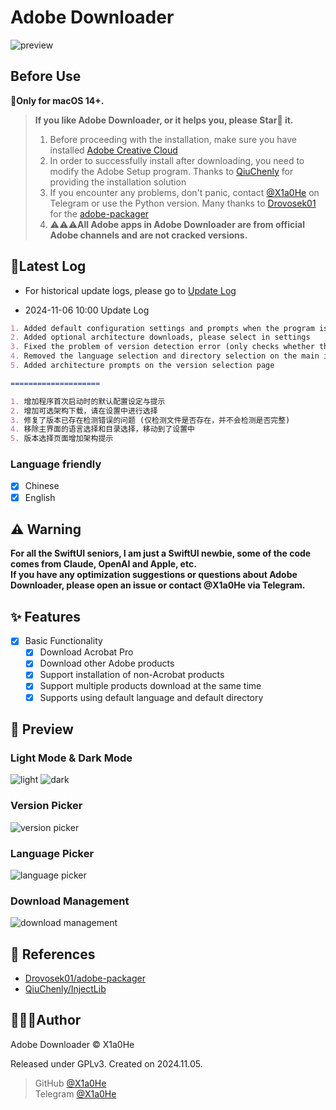 # Adobe Downloader

![preview](imgs/Adobe%20Downloader.png)

## Before Use

**🍎Only for macOS 14+.**

> **If you like Adobe Downloader, or it helps you, please Star🌟 it.**
>
> 1. Before proceeding with the installation, make sure you have
     installed [Adobe Creative Cloud](https://creativecloud.adobe.com/apps/download/creative-cloud)
> 2. In order to successfully install after downloading, you need to modify the Adobe Setup program. Thanks
     to [QiuChenly](https://github.com/QiuChenly)
     for providing the installation solution
> 3. If you encounter any problems, don't panic, contact [@X1a0He](https://t.me/X1a0He) on Telegram or use the Python
     version. Many thanks to [Drovosek01](https://github.com/Drovosek01) for
     the [adobe-packager](https://github.com/Drovosek01/adobe-packager)
> 4. ⚠️⚠️⚠️**All Adobe apps in Adobe Downloader are from official Adobe channels and are not cracked versions.**

## 📔Latest Log

- For historical update logs, please go to [Update Log](update-log.md)

- 2024-11-06 10:00 Update Log

```markdown
1. Added default configuration settings and prompts when the program is started for the first time
2. Added optional architecture downloads, please select in settings
3. Fixed the problem of version detection error (only checks whether the file exists, not whether it is complete)
4. Removed the language selection and directory selection on the main interface and moved them to settings
5. Added architecture prompts on the version selection page

====================

1. 增加程序首次启动时的默认配置设定与提示
2. 增加可选架构下载，请在设置中进行选择
3. 修复了版本已存在检测错误的问题 (仅检测文件是否存在，并不会检测是否完整)
4. 移除主界面的语言选择和目录选择，移动到了设置中
5. 版本选择页面增加架构提示
```

### Language friendly

- [x] Chinese
- [x] English

## ⚠️ Warning

**For all the SwiftUI seniors, I am just a SwiftUI newbie, some of the code comes from Claude, OpenAI and Apple, etc.**
\
**If you have any optimization suggestions or questions about Adobe Downloader, please open an issue or contact @X1a0He
via Telegram.**

## ✨ Features

- [x] Basic Functionality
    - [x] Download Acrobat Pro
    - [x] Download other Adobe products
    - [x] Support installation of non-Acrobat products
    - [x] Support multiple products download at the same time
    - [x] Supports using default language and default directory

## 👀 Preview

### Light Mode & Dark Mode

![light](imgs/preview-light.png)
![dark](imgs/preview-dark.png)

### Version Picker

![version picker](imgs/version.png)

### Language Picker

![language picker](imgs/language.png)

### Download Management

![download management](imgs/download.png)

## 🔗 References

- [Drovosek01/adobe-packager](https://github.com/Drovosek01/adobe-packager/)
- [QiuChenly/InjectLib](https://github.com/QiuChenly/InjectLib/)

## 👨🏻‍💻Author

Adobe Downloader © X1a0He

Released under GPLv3. Created on 2024.11.05.

> GitHub [@X1a0He](https://github.com/X1a0He/) \
> Telegram [@X1a0He](https://t.me/X1a0He)
